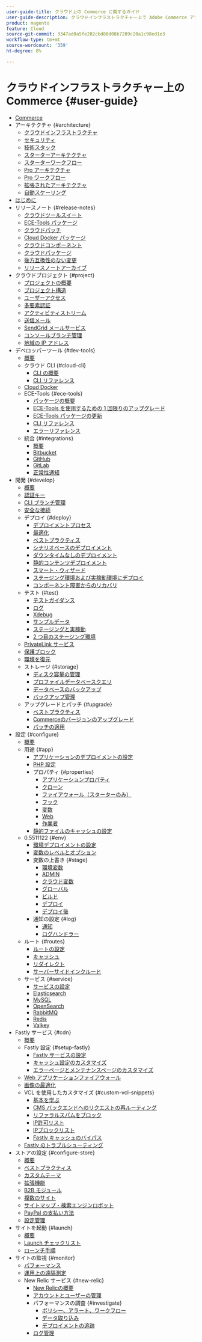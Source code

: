 ```yaml
---
user-guide-title: クラウド上の Commerce に関するガイド
user-guide-description: クラウドインフラストラクチャー上で Adobe Commerce アプリケーションを管理する方法について説明します。
product: magento
feature: Cloud
source-git-commit: 3347ad0a5fe202cbd80d08b7289c20a1c98ed1e3
workflow-type: tm+mt
source-wordcount: '359'
ht-degree: 8%

---
```



# クラウドインフラストラクチャー上のCommerce {#user-guide}

+ [Commerce](overview.md)
+ アーキテクチャ {#architecture}
   + [クラウドインフラストラクチャ](architecture/cloud-architecture.md)
   + [セキュリティ](architecture/security.md)
   + [技術スタック](architecture/tech-stack.md)
   + [スターターアーキテクチャ](architecture/starter-architecture.md)
   + [スターターワークフロー](architecture/starter-develop-deploy-workflow.md)
   + [Pro アーキテクチャ](architecture/pro-architecture.md)
   + [Pro ワークフロー](architecture/pro-develop-deploy-workflow.md)
   + [拡張されたアーキテクチャ](architecture/scaled-architecture.md)
   + [自動スケーリング](architecture/autoscaling.md)
+ [ はじめに ](https://experienceleague.adobe.com/docs/commerce-on-cloud/start/overview.html?lang=ja)
+ リリースノート {#release-notes}
   + [クラウドツールスイート](release-notes/cloud-tools-suite.md)
   + [ECE-Tools パッケージ](release-notes/ece-tools-package.md)
   + [クラウドパッチ](release-notes/cloud-patches.md)
   + [Cloud Docker パッケージ](release-notes/cloud-docker.md)
   + [クラウドコンポーネント](release-notes/cloud-components.md)
   + [クラウドパッケージ](release-notes/cloud-packages.md)
   + [後方互換性のない変更](release-notes/backward-incompatible-changes.md)
   + [リリースノートアーカイブ](release-notes/cloud-release-archive.md)
+ クラウドプロジェクト {#project}
   + [プロジェクトの概要](project/overview.md)
   + [プロジェクト構造](project/file-structure.md)
   + [ユーザーアクセス](project/user-access.md)
   + [多要素認証](project/multi-factor-authentication.md)
   + [アクティビティストリーム](project/activity-stream.md)
   + [送信メール](project/outgoing-emails.md)
   + [SendGrid メールサービス](project/sendgrid.md)
   + [コンソールブランチ管理](project/console-branches.md)
   + [地域の IP アドレス](project/regional-ip-addresses.md)
+ デベロッパーツール {#dev-tools}
   + [概要](dev-tools/overview.md)
   + クラウド CLI {#cloud-cli}
      + [CLI の概要](dev-tools/cloud-cli-overview.md)
      + [CLI リファレンス](dev-tools/cloud-cli-reference.md)
   + [Cloud Docker](dev-tools/cloud-docker.md)
   + ECE-Tools {#ece-tools}
      + [パッケージの概要](dev-tools/package-overview.md)
      + [ECE-Tools を使用するための 1 回限りのアップグレード](dev-tools/install-package.md)
      + [ECE-Tools パッケージの更新](dev-tools/update-package.md)
      + [CLI リファレンス](dev-tools/ece-tools-cli-reference.md)
      + [エラーリファレンス](dev-tools/error-reference.md)
   + 統合 {#integrations}
      + [概要](integrations/overview.md)
      + [Bitbucket](integrations/bitbucket.md)
      + [GitHub](integrations/github.md)
      + [GitLab](integrations/gitlab.md)
      + [正常性通知](integrations/health-notifications.md)
+ 開発 {#develop}
   + [概要](development/overview.md)
   + [認証キー](development/authentication-keys.md)
   + [CLI ブランチ管理](development/cli-branches.md)
   + [安全な接続](development/secure-connections.md)
   + デプロイ {#deploy}
      + [デプロイメントプロセス](deploy/process.md)
      + [最適化](deploy/optimization.md)
      + [ベストプラクティス](deploy/best-practices.md)
      + [シナリオベースのデプロイメント](deploy/scenario-based.md)
      + [ダウンタイムなしのデプロイメント](deploy/reduce-downtime.md)
      + [静的コンテンツデプロイメント](deploy/static-content.md)
      + [スマート・ウィザード](deploy/smart-wizards.md)
      + [ステージング環境および実稼動環境にデプロイ](deploy/staging-production.md)
      + [コンポーネント障害からのリカバリ](deploy/recover-failed-deployment.md)
   + テスト {#test}
      + [テストガイダンス](test/guidance.md)
      + [ログ](test/log-locations.md)
      + [Xdebug](test/debug.md)
      + [サンプルデータ](test/sample-data.md)
      + [ステージングと実稼動](test/staging-and-production.md)
      + [2 つ目のステージング環境](test/second-staging.md)
   + [PrivateLink サービス](development/privatelink-service.md)
   + [保護ブロック](development/protective-block.md)
   + [環境を復元](development/restore-environment.md)
   + ストレージ {#storage}
      + [ディスク容量の管理](storage/manage-disk-space.md)
      + [プロファイルデータベースクエリ](storage/profile-database-queries.md)
      + [データベースのバックアップ](storage/database-dump.md)
      + [バックアップ管理](storage/snapshots.md)
   + アップグレードとパッチ {#upgrade}
      + [ベストプラクティス](development/best-practices.md)
      + [Commerceのバージョンのアップグレード](development/commerce-version.md)
      + [パッチの適用](development/apply-patches.md)
+ 設定 {#configure}
   + [概要](environment/overview.md)
   + 用途 {#app}
      + [アプリケーションのデプロイメントの設定](application/configure-app-yaml.md)
      + [PHP 設定](application/php-settings.md)
      + プロパティ {#properties}
         + [アプリケーションプロパティ](application/properties.md)
         + [クローン](application/crons-property.md)
         + [ファイアウォール（スターターのみ）](application/firewall-property.md)
         + [フック](application/hooks-property.md)
         + [変数](application/variables-property.md)
         + [Web](application/web-property.md)
         + [作業者](application/workers-property.md)
      + [静的ファイルのキャッシュの設定](application/set-cache.md)
   + 0.5511122 {#env}
      + [環境デプロイメントの設定](environment/configure-env-yaml.md)
      + [変数のレベルとオプション](environment/variable-levels.md)
      + 変数の上書き {#stage}
         + [環境変数](environment/variables-intro.md)
         + [ADMIN](environment/variables-admin.md)
         + [クラウド変数](environment/variables-cloud.md)
         + [グローバル](environment/variables-global.md)
         + [ビルド](environment/variables-build.md)
         + [デプロイ](environment/variables-deploy.md)
         + [デプロイ後](environment/variables-post-deploy.md)
      + 通知の設定 {#log}
         + [通知](environment/set-up-notifications.md)
         + [ログハンドラー](environment/log-handlers.md)
   + ルート {#routes}
      + [ルートの設定](routes/routes-yaml.md)
      + [キャッシュ](routes/caching.md)
      + [リダイレクト](routes/redirects.md)
      + [サーバーサイドインクルード](routes/server-side-includes.md)
   + サービス {#service}
      + [サービスの設定](services/services-yaml.md)
      + [Elasticsearch](services/elasticsearch.md)
      + [MySQL](services/mysql.md)
      + [OpenSearch](services/opensearch.md)
      + [RabbitMQ](services/rabbitmq.md)
      + [Redis](services/redis.md)
      + [Valkey](services/valkey.md)
+ Fastly サービス {#cdn}
   + [概要](cdn/fastly.md)
   + Fastly 設定 {#setup-fastly}
      + [Fastly サービスの設定](cdn/fastly-configuration.md)
      + [キャッシュ設定のカスタマイズ](cdn/fastly-custom-cache-configuration.md)
      + [エラーページとメンテナンスページのカスタマイズ](cdn/fastly-custom-response.md)
   + [Web アプリケーションファイアウォール](cdn/fastly-waf-service.md)
   + [画像の最適化](cdn/fastly-image-optimization.md)
   + VCL を使用したカスタマイズ {#custom-vcl-snippets}
      + [基本を学ぶ](cdn/fastly-vcl-custom-snippets.md)
      + [CMS バックエンドへのリクエストの再ルーティング](cdn/fastly-vcl-wordpress.md)
      + [リファラルスパムをブロック](cdn/fastly-vcl-badreferer.md)
      + [IP許可リスト](cdn/fastly-vcl-allowlist.md)
      + [IPブロックリスト](cdn/fastly-vcl-blocking.md)
      + [Fastly キャッシュのバイパス](cdn/fastly-vcl-bypass-to-origin.md)
   + [Fastly のトラブルシューティング](cdn/fastly-troubleshooting.md)
+ ストアの設定 {#configure-store}
   + [概要](store/overview.md)
   + [ベストプラクティス](store/best-practices.md)
   + [カスタムテーマ](store/custom-theme.md)
   + [拡張機能](store/extensions.md)
   + [B2B モジュール](store/b2b-module.md)
   + [複数のサイト](store/multiple-sites.md)
   + [サイトマップ・検索エンジンロボット](store/robots-sitemap.md)
   + [PayPal の支払い方法](store/paypal.md)
   + [設定管理](store/store-settings.md)
+ サイトを起動 {#launch}
   + [概要](launch/overview.md)
   + [Launch チェックリスト](launch/checklist.md)
   + [ローンチ手順](launch/steps.md)
+ サイトの監視 {#monitor}
   + [パフォーマンス](monitor/performance.md)
   + [運用上の遠隔測定](monitor/operational-telemetry.md)
   + New Relic サービス {#new-relic}
      + [New Relicの概要](monitor/new-relic-service.md)
      + [アカウントとユーザーの管理](monitor/account-management.md)
      + パフォーマンスの調査 {#investigate}
         + [ポリシー、アラート、ワークフロー](monitor/investigate-performance.md)
         + [データ取り込み](monitor/ingest-data.md)
         + [デプロイメントの追跡](monitor/track-deployments.md)
      + [ログ管理](monitor/log-management.md)
